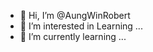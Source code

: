- 👋 Hi, I’m @AungWinRobert
- 👀 I’m interested in Learning ...
- 🌱 I’m currently learning ...

<!---
AungWinRobert/AungWinRobert is a ✨ special ✨ repository because its `README.md` (this file) appears on your GitHub profile.
You can click the Preview link to take a look at your changes.
--->
